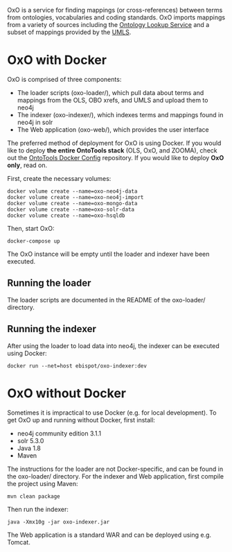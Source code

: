 OxO is a service for finding mappings (or cross-references) between terms from
ontologies, vocabularies and coding standards. OxO imports mappings from a
variety of sources including the [Ontology Lookup Service](https://www.ebi.ac.uk/ols/index) and a subset of
mappings provided by the [UMLS](https://www.nlm.nih.gov/research/umls/index.html).

# OxO with Docker

OxO is comprised of three components:

* The loader scripts (oxo-loader/), which pull data about terms and mappings from the OLS, OBO xrefs, and UMLS and upload them to neo4j
* The indexer (oxo-indexer/), which indexes terms and mappings found in neo4j in solr
* The Web application (oxo-web/), which provides the user interface

The preferred method of deployment for OxO is using Docker.  If you would like to deploy **the entire OntoTools stack** (OLS, OxO, and ZOOMA), check out the [OntoTools Docker Config](https://github.com/EBISPOT/ontotools-docker-config) repository. If you would like to deploy **OxO only**, read on.

First, create the necessary volumes:

    docker volume create --name=oxo-neo4j-data
    docker volume create --name=oxo-neo4j-import
    docker volume create --name=oxo-mongo-data
    docker volume create --name=oxo-solr-data
    docker volume create --name=oxo-hsqldb

Then, start OxO:

    docker-compose up

The OxO instance will be empty until the loader and indexer have been executed.

## Running the loader

The loader scripts are documented in the README of the oxo-loader/ directory.

## Running the indexer

After using the loader to load data into neo4j, the indexer can be executed
using Docker:

    docker run --net=host ebispot/oxo-indexer:dev


# OxO without Docker

Sometimes it is impractical to use Docker (e.g. for local development).  To get
OxO up and running without Docker, first install:

* neo4j community edition 3.1.1
* solr 5.3.0
* Java 1.8
* Maven

The instructions for the loader are not Docker-specific, and can be found in the
oxo-loader/ directory.  For the indexer and Web application, first compile the
project using Maven:

    mvn clean package

Then run the indexer:

    java -Xmx10g -jar oxo-indexer.jar

The Web application is a standard WAR and can be deployed using e.g. Tomcat.


